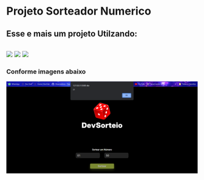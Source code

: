 <h1>Projeto Sorteador Numerico</h1>
<h2>Esse e  mais um projeto Utilzando:<h2>
<img src="https://img.shields.io/badge/HTML5-E34F26?style=for-the-badge&logo=html5&logoColor=white" srl="logo-html">
<img src="https://img.shields.io/badge/CSS3-1572B6?style=for-the-badge&logo=css3&logoColor=white" srl="logo-css">
<img src="https://img.shields.io/badge/JavaScript-323330?style=for-the-badge&logo=javascript&logoColor=F7DF1E" srl="logo-js">
<h3>Conforme imagens abaixo </h3>
<img src="https://github.com/TiagoJBO/Projeto-JS-Sorteador/blob/main/assets/Print%20Projeto%20Sorteador.png?raw=true" srl="print-sorteador">
